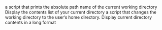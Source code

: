 a script that prints the absolute path name of the current working directory
Display the contents list of your current directory
 a script that changes the working directory to the user’s home directory.
Display current directory contents in a long format
